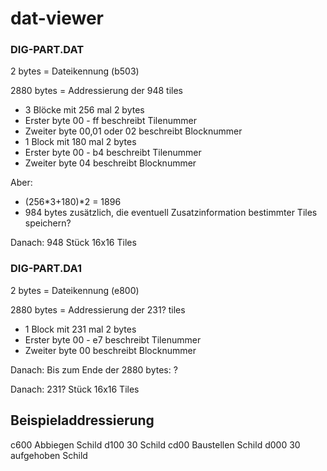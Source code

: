 dat-viewer
==========

### DIG-PART.DAT

2 bytes = Dateikennung (b503)

2880 bytes = Addressierung der 948 tiles

* 3 Blöcke mit 256 mal 2 bytes
* Erster byte 00 - ff beschreibt Tilenummer
* Zweiter byte 00,01 oder 02 beschreibt Blocknummer
* 1 Block mit 180 mal 2 bytes
* Erster byte 00 - b4 beschreibt Tilenummer
* Zweiter byte 04 beschreibt Blocknummer

Aber:
* (256*3+180)*2 = 1896
* 984 bytes zusätzlich, die eventuell Zusatzinformation bestimmter Tiles speichern?

Danach: 948 Stück 16x16 Tiles

### DIG-PART.DA1

2 bytes = Dateikennung (e800)

2880 bytes = Addressierung der 231? tiles

* 1 Block mit 231 mal 2 bytes
* Erster byte 00 - e7 beschreibt Tilenummer
* Zweiter byte 00 beschreibt Blocknummer

Danach: Bis zum Ende der 2880 bytes: ?

Danach: 231? Stück 16x16 Tiles

## Beispieladdressierung

c600 Abbiegen Schild
d100 30 Schild
cd00 Baustellen Schild
d000 30 aufgehoben Schild

